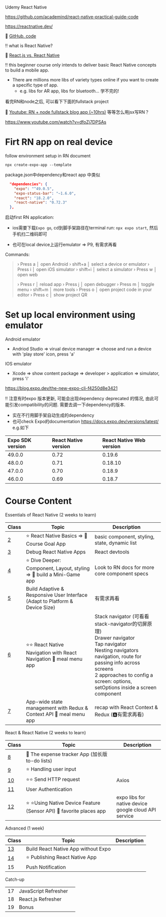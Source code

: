 Udemy React Native

https://github.com/academind/react-native-practical-guide-code

https://reactnative.dev/



:book: [GitHub. code](https://github.com/academind/react-native-practical-guide-code)



:bangbang: what is React Native?

:pencil: [React.js vs. React Native](./C0/README.md)



:bangbang: this beginner course only intends to deliver basic React Native concepts to build a mobile app. 

+ There are millions more libs of variety types online if you want to create a specific type of app. 
  + e.g. libs for AR app, libs for bluetooth... 学不完的!



看完RN和node之后, 可以看下下面的fullstack project

:gem: [Youtube: RN + node fullstack blog app (~10hrs)](https://www.youtube.com/watch?v=m7uO85p-c0Q&list=PLaAoUJDWH9WptAE7BlTXBaoW0zx4b9jqz&index=2)  等等怎么用jsx写RN？

https://www.youtube.com/watch?v=dfoZj7DPSAs



# Firt RN app on real device

follow environment setup in RN document



```shell
npx create-expo-app --template
```





package.json中dependency和react app 中类似

```json
  "dependencies": {
    "expo": "^49.0.5",
    "expo-status-bar": "~1.6.0",
    "react": "18.2.0",
    "react-native": "0.72.3"
  },
```

启动first RN application: 

+ ios需要下载`Expo go`, cd到脚手架路径在terminal run: `npx expo start`, 然后手机扫二维码即可

+ 也可在local device上运行emulator => P9, 有需求再看

Commands: 

> › Press a │ open Android
> › shift+a │ select a device or emulator
> › Press i │ open iOS simulator
> › shift+i │ select a simulator
> › Press w │ open web
>
> › Press r │ reload app
> › Press j │ open debugger
> › Press m │ toggle menu
> › shift+m │ more tools
> › Press o │ open project code in your editor
> › Press c │ show project QR





# Set up local environment using emulator

Android emulator

+ Andriod Studio => virual device manager => choose and run a device with 'play store' icon, press 'a'

IOS emulator

+ Xcode => show content package => developer > application => simulator, press 'i'





https://blog.expo.dev/the-new-expo-cli-f4250d8e3421





:bangbang: 注意有时expo 版本更新, 可能会出现dependency deprecated 的情况, 由此可能引发compatibility的问题. 需要去调一下dependency的版本. 

+ 实在不行用脚手架自动生成的dependency
+  也可check Expo的documentation https://docs.expo.dev/versions/latest/ e.g.如下

| Expo SDK version | React Native version | React Native Web version |
| :--------------- | :------------------- | :----------------------- |
| 49.0.0           | 0.72                 | 0.19.6                   |
| 48.0.0           | 0.71                 | 0.18.10                  |
| 47.0.0           | 0.70                 | 0.18.9                   |
| 46.0.0           | 0.69                 | 0.18.7                   |



# Course Content

Essentials of React Native (2 weeks to learn)

| Class               | Topic                                                        | Description                                                  |
| ------------------- | ------------------------------------------------------------ | ------------------------------------------------------------ |
| [2](./C2/README.md) | :star: React Native Basics => :gem: Course Goal App          | basic component, styling, state, dynamic list                |
| [3](./C3/README.md) | Debug React Native Apps                                      | React devtools                                               |
| [4](./C4/README.md) | :star: Dive Deeper: Component, Layout, styling => :gem: build a Mini-Game app | Look to RN docs for more core component specs                |
| [5](./C5/README.md) | Build Adaptive & Responsive User Interface (Adapt to Platform & Device Size) | 有需求再看                                                   |
| [6](./C6/README.md) | :star::star: React Native Navigation with React Navigation :gem: meal menu app | Stack navigator (可看看stack-navigator的切屏原理) <br>Drawer navigator <br>Tap navigator <br>Nesting navigators <br>navigation, route for passing info across screens <br>2 approaches to config a screen: options, setOptions inside a screen component |
| [7](./C7/README.md) | App-wide state management with Redux & Context API :gem: meal menu app | recap with React Context & <br>Redux  (:a:有需求再看)        |

React & React Native (2 weeks to learn)

| Class                 | Topic                                                        | Description                                               |
| --------------------- | ------------------------------------------------------------ | --------------------------------------------------------- |
| [8](./C8/README.md)   | :gem: The expense tracker App (加长版to-do lists)            |                                                           |
| [9](./C9/README.md)   | :star: Handling user input                                   |                                                           |
| [10](./C10/README.md) | :star::star:  Send HTTP request                              | Axios                                                     |
| [11](./C11/README.md) | User Authentication                                          |                                                           |
| [12](./C12/README.md) | :star: :star:Using Native Device Feature (Sensor API)  :gem: favorite places app | expo libs for native device <br> google cloud API service |

Advanced (1 week)

| Class                 | Topic                               | Description |
| --------------------- | ----------------------------------- | ----------- |
| [13](./C13/README.md) | Build React Native App without Expo |             |
| [14](./C14/README.md) | :star: Publishing React Native App  |             |
| 15                    | Push Notification                   |             |

Catch-up

|      |                      |      |
| ---- | -------------------- | ---- |
| 17   | JavaScript Refresher |      |
| 18   | React.js Refresher   |      |
| 19   | Bonus                |      |

